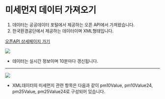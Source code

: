 미세먼지 데이터 가져오기
==========================================
1. 데이터는 공공데이터 포털에서 제공하는 오픈 API에서 가져왔습니다.
2. 한국환경공단에서 제공하는 데이터이며 XML형태입니다.

[오픈API 상세페이지 가기](https://www.data.go.kr/tcs/dss/selectApiDataDetailView.do?publicDataPk=15000581)


<img src="https://user-images.githubusercontent.com/38938145/101351119-6fcea280-38d3-11eb-8b02-5bd2920aaa0e.png"></img>
* 데이터는 실시간 정보이며 10분마다 갱신됩니다.
***
<img src="https://user-images.githubusercontent.com/38938145/101351621-3185b300-38d4-11eb-83a3-4c0b9adce9f8.png"></img>
* XML데이터의 미세먼지 관련 항목은 다음과 같이 pm10Value, pm10Value24, pm25Value, pm25Value24로 구성되어 있습니다.
